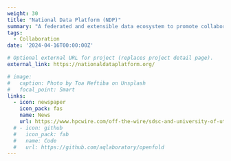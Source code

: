 ```yaml
---
weight: 30
title: "National Data Platform (NDP)"
summary: "A federated and extensible data ecosystem to promote collaboration, innovation, and equitable use of data on top of existing cyberinfrastructure capabilities."
tags:
  - Collaboration
date: '2024-04-16T00:00:00Z'

# Optional external URL for project (replaces project detail page).
external_link: https://nationaldataplatform.org/

# image:
#   caption: Photo by Toa Heftiba on Unsplash
#   focal_point: Smart
links:
  - icon: newspaper
    icon_pack: fas
    name: News
    url: https://www.hpcwire.com/off-the-wire/sdsc-and-university-of-utah-pioneer-6m-national-data-platform-for-equitable-scientific-research/
  # - icon: github
  #   icon_pack: fab
  #   name: Code
  #   url: https://github.com/aqlaboratory/openfold
---
```

